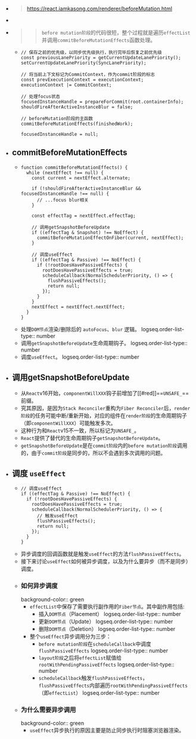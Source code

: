 - > https://react.iamkasong.com/renderer/beforeMutation.html
-
- >> `before mutation阶段`的代码很短，整个过程就是遍历`effectList`并调用`commitBeforeMutationEffects`函数处理。
	- ```
	  // 保存之前的优先级，以同步优先级执行，执行完毕后恢复之前优先级
	  const previousLanePriority = getCurrentUpdateLanePriority();
	  setCurrentUpdateLanePriority(SyncLanePriority);
	  
	  // 将当前上下文标记为CommitContext，作为commit阶段的标志
	  const prevExecutionContext = executionContext;
	  executionContext |= CommitContext;
	  
	  // 处理focus状态
	  focusedInstanceHandle = prepareForCommit(root.containerInfo);
	  shouldFireAfterActiveInstanceBlur = false;
	  
	  // beforeMutation阶段的主函数
	  commitBeforeMutationEffects(finishedWork);
	  
	  focusedInstanceHandle = null;
	  ```
- ## commitBeforeMutationEffects
	- ```
	  function commitBeforeMutationEffects() {
	    while (nextEffect !== null) {
	      const current = nextEffect.alternate;
	  
	      if (!shouldFireAfterActiveInstanceBlur && focusedInstanceHandle !== null) {
	        // ...focus blur相关
	      }
	  
	      const effectTag = nextEffect.effectTag;
	  
	      // 调用getSnapshotBeforeUpdate
	      if ((effectTag & Snapshot) !== NoEffect) {
	        commitBeforeMutationEffectOnFiber(current, nextEffect);
	      }
	  
	      // 调度useEffect
	      if ((effectTag & Passive) !== NoEffect) {
	        if (!rootDoesHavePassiveEffects) {
	          rootDoesHavePassiveEffects = true;
	          scheduleCallback(NormalSchedulerPriority, () => {
	            flushPassiveEffects();
	            return null;
	          });
	        }
	      }
	      nextEffect = nextEffect.nextEffect;
	    }
	  }
	  ```
	- 处理`DOM节点`渲染/删除后的 `autoFocus`、`blur` 逻辑。
	  logseq.order-list-type:: number
	- 调用`getSnapshotBeforeUpdate`生命周期钩子。
	  logseq.order-list-type:: number
	- 调度`useEffect`。
	  logseq.order-list-type:: number
- ## 调用getSnapshotBeforeUpdate
	- 从`React`v16开始，`componentWillXXX`钩子前增加了[[#red]]==`UNSAFE_`==前缀。
	- 究其原因，是因为`Stack Reconciler`重构为`Fiber Reconciler`后，`render阶段`的任务可能中断/重新开始，对应的组件在`render阶段`的生命周期钩子（即`componentWillXXX`）可能触发多次。
	- 这种行为和`React`v15不一致，所以标记为`UNSAFE_`。
	- `React`提供了替代的生命周期钩子`getSnapshotBeforeUpdate`。
	- `getSnapshotBeforeUpdate`是在`commit阶段`内的`before mutation阶段`调用的，由于`commit阶段`是同步的，所以不会遇到多次调用的问题。
- ## 调度 `useEffect`
	- ```
	  // 调度useEffect
	  if ((effectTag & Passive) !== NoEffect) {
	    if (!rootDoesHavePassiveEffects) {
	      rootDoesHavePassiveEffects = true;
	      scheduleCallback(NormalSchedulerPriority, () => {
	        // 触发useEffect
	        flushPassiveEffects();
	        return null;
	      });
	    }
	  }
	  ```
	- 异步调度的回调函数就是触发`useEffect`的方法`flushPassiveEffects`。
	- 接下来讨论`useEffect`如何被异步调度，以及为什么要异步（而不是同步）调度。
	- ### 如何异步调度
	  background-color:: green
		- `effectList`中保存了需要执行副作用的`Fiber节点`。其中副作用包括:
			- 插入`DOM节点`（Placement）
			  logseq.order-list-type:: number
			- 更新`DOM节点`（Update）
			  logseq.order-list-type:: number
			- 删除`DOM节点`（Deletion）
			  logseq.order-list-type:: number
		- 整个`useEffect`异步调用分为三步：
			- `before mutation阶段`在`scheduleCallback`中调度`flushPassiveEffects`
			  logseq.order-list-type:: number
			- `layout阶段`之后将`effectList`赋值给`rootWithPendingPassiveEffects`
			  logseq.order-list-type:: number
			- `scheduleCallback`触发`flushPassiveEffects`，`flushPassiveEffects`内部遍历`rootWithPendingPassiveEffects` （即`effectList`）
			  logseq.order-list-type:: number
	- ### 为什么需要异步调用
	  background-color:: green
		- `useEffect`异步执行的原因主要是防止同步执行时阻塞浏览器渲染。